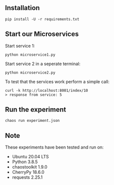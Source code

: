 ## Installation

```
pip install -U -r requirements.txt
```

## Start our Microservices

Start service 1:
```
python microservice1.py
```
Start service 2 in a seperate terminal:
```
python microservice2.py
```

To test that the services work perform a simple call:
```
curl -k http://localhost:8001/index/10
> response from service: 5
```


## Run the experiment
```
chaos run experiment.json
```



## Note
These experiments have been tested and run on:
* Ubuntu                 20.04 LTS
* Python                 3.8.5
* chaostoolkit           1.9.0
* CherryPy               18.6.0
* requests               2.25.1
